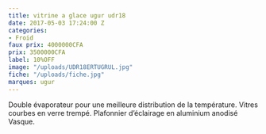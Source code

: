 ```yaml
---
title: vitrine a glace ugur udr18
date: 2017-05-03 17:24:00 Z
categories:
- Froid
faux prix: 4000000CFA
prix: 3500000CFA
label: 10%OFF
image: "/uploads/UDR18ERTUGRUL.jpg"
fiche: "/uploads/fiche.jpg"
marques: ugur
---
```


Double évaporateur pour une meilleure distribution de la température. Vitres courbes en verre trempé.
 Plafonnier d’éclairage en aluminium anodisé Vasque.
